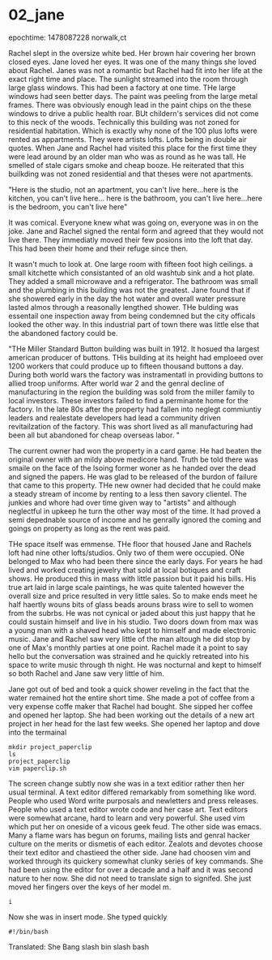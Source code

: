 # 02_jane
epochtime: 1478087228 norwalk,ct

Rachel slept in the oversize white bed. Her brown hair covering her brown closed eyes. Jane loved her eyes. It was one of the many things she loved about Rachel. Janes was not a romantic but Rachel had fit into her life at the exact right time and place. The sunlight streamed into the room through large glass windows. This had been a factory at one time. THe large windows had seen better days. The paint was peeling from the large metal frames. There was obviously enough lead in the paint chips on the these windows to drive a public health roar. BUt childern's services did not come to this neck of the woods.
Technically this building was not zoned for residential habitation. Which is exactly why none of the 100 plus lofts were rented as appartments. They were artists lofts. Lofts being in double air quotes. When Jane and Rachel had visited this place for the first time they were lead around by an older man who was as round as he was tall. He smelled of stale cigars smoke and cheap booze. He reiterated that this builkding was not zoned residential and that theses were not apartments.

"Here is the studio, not an apartment, you can't live here...here is the kitchen, you can't live here... here is the bathroom, you can't live here...here is the bedroom, you can't live here"

It was comical. Everyone knew what was going on, everyone was in on the joke. Jane and Rachel signed the rental form and agreed that they would not live there. They immediatly moved their few posions into the loft that day. This had been their home and their refuge since then.

It wasn't much to look at. One large room with fifteen foot high ceilings. a small kitchette which consistanted of an old washtub sink and a hot plate. They added a small microwave and a refrigerator. The bathroom was small and the plumbing in this building was not the greatest. Jane found that if she showered early in the day the hot water and overall water pressure lasted almos through a reasonally lengthed shower. THe bulding was essentail one inspection away from being condemned but the city officals looked the other way. In this industrial part of town there was little else that the abandoned factory could be.

"THe Miller Standard Button building was built in 1912. It hosued tha largest american producer of buttons. THis building at its height had emploeed over 1200 workers that could produce up to fifteen thousand buttons a day. During both world wars the factory was instramentatl in providing buttons to allied troop uniforms. After world war 2 and the genral decline of manufacturing in the region the building was sold from the miller family to local investors. These investors failed to find a perminante home for the factory. In the late 80s after the property had fallen into neglegt commiuntiy leaders and realestate developers had lead a community driven revitailzation of the factory. This was short lived as all manufacturing had been all but abandoned for cheap overseas labor. "


The current owner had won the property in a card game. He had beaten the original owner with an mildy above medicore hand. Truth be told there was smaile on the face of the lsoing former woner as he handed over the dead and signed the papers. He was glad to be released of the burdon of failure that came to this property. THe new owner had decided that he could make a steady stream of income by renting to a less then savory clientel. The junkies and whore had over time given way to "artists" and although neglectful in upkeep he turn the other way most of the time. It had proved a semi depednable source of income and he genrally ignored the coming and goings on property as long as the rent was paid.

THe space itself was emmense. THe floor that housed Jane and Rachels loft had nine other lofts/studios. Only two of them were occupied. ONe belonged to Max who had been there since the early days. For years he had lived and worked creating jewelry that sold at local botiques and craft shows. He produced this in mass with little passion but it paid his bills. His true art laid in large scale paintings, he was quite talented however the overall size and price resulted in very little sales. So to make ends meet he half haertly wouns bits of glass beads arouns brass wire to sell to women from the subrbs. He  was not cynical or jaded about this just happy that he could sustain himself and live in his studio. Two doors down from max was a young man with a shaved head who kept to himself and made electronic music. Jane and Rachel saw very little of the man altough he did stop by one of Max's monthly parties at one point. Rachel made it a point to say hello but the conversation was strained and he quickly retreated into his space to write music through th night. He was nocturnal and kept to himself so both Rachel and Jane saw very little of him.

Jane got out of bed and took a quick shower reveling in the fact that the water remained hot the entire short time. She made a pot of coffee from a very expense coffe maker that Rachel had bought. She sipped her coffee and opened her laptop. She had been working out the details of a new art project in her head for the last few weeks. She opened her laptop and dove into the termainal
```
mkdir project_paperclip
ls
project_paperclip
vim paperclip.sh
```
The screen change subtly now she was in a text editior rather then her usual terminal. A text editor differed remarkably from something like word. People who used Word write purposals and newletters and press releases. People who used a text editor wrote code and her case art. Text editors were somewhat arcane, hard to learn and very powerful. She used vim which put her on oneside of a vicous geek feud. The other side was emacs. Many a flame wars has begun on forums, mailing lists and genral hacker culture on the merits or dismetis of each editor. Zealots and devotes choose their text editor and chastieed the other side. Jane had choosen vim and worked through its quickery somewhat clunky series of key commands. She had been using the editor for over a decade and a half and it was second nature to her now. She did not need to translate sign to signifed. She just moved her fingers over the keys of her model m.
```
i
```
Now she was in insert mode. She typed quickly
```
#!/bin/bash
```
Translated: She Bang slash bin slash bash
